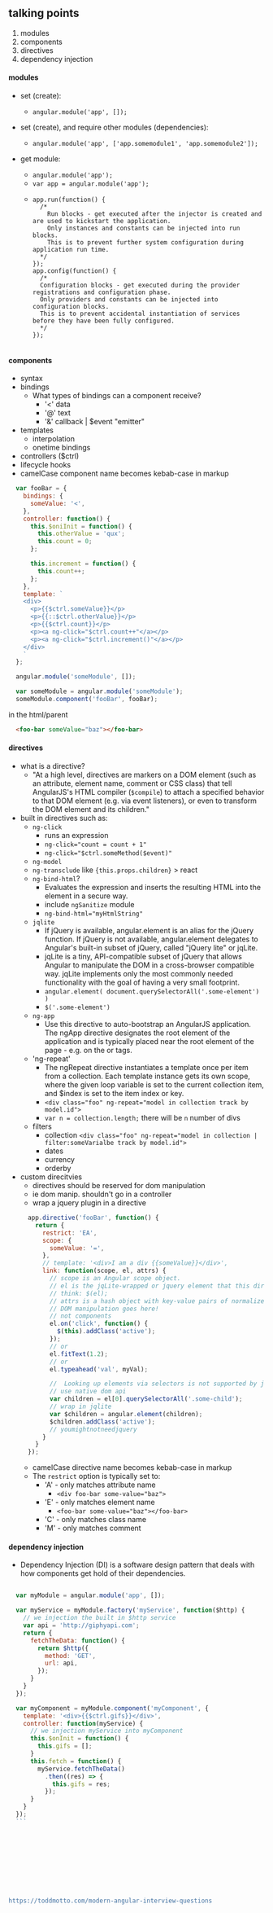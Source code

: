## talking points
  1. modules
  2. components
  3. directives
  4. dependency injection

#### modules
  * set (create):

    + `angular.module('app', []);`

  * set (create), and require other modules (dependencies):

    + `angular.module('app', ['app.somemodule1', 'app.somemodule2']);`

  * get module:

    + `angular.module('app');`
    + `var app = angular.module('app');`
    + ```
      app.run(function() {
        /*
          Run blocks - get executed after the injector is created and are used to kickstart the application.
          Only instances and constants can be injected into run blocks.
          This is to prevent further system configuration during application run time.
        */
      });
      app.config(function() {
        /*
        Configuration blocks - get executed during the provider registrations and configuration phase.
        Only providers and constants can be injected into configuration blocks.
        This is to prevent accidental instantiation of services before they have been fully configured.
        */
      });
    ```

#### components
  * syntax
  * bindings
    * What types of bindings can a component receive?
      + '<' data
      + '@' text
      + '&' callback | $event "emitter"
  * templates
    + interpolation
    + onetime bindings
  * controllers ($ctrl)
  * lifecycle hooks
  * camelCase component name becomes kebab-case in markup

  ```javascript
    var fooBar = {
      bindings: {
        someValue: '<',
      },
      controller: function() {
        this.$oniInit = function() {
          this.otherValue = 'qux';
          this.count = 0;
        };

        this.increment = function() {
          this.count++;
        };
      },
      template: `
      <div>
        <p>{{$ctrl.someValue}}</p>
        <p>{{::$ctrl.otherValue}}</p>
        <p>{{$ctrl.count}}</p>
        <p><a ng-click="$ctrl.count++"</a></p>
        <p><a ng-click="$ctrl.increment()"</a></p>
      </div>
      `
    };

    angular.module('someModule', []);

    var someModule = angular.module('someModule');
    someModule.component('fooBar', fooBar);
  ```
  in the html/parent
  ```html
    <foo-bar someValue="baz"></foo-bar>
  ```

#### directives
  * what is a directive?
    * "At a high level, directives are markers on a DOM element (such as an attribute, element name, comment or CSS class) that tell AngularJS's HTML compiler (`$compile`) to attach a specified behavior to that DOM element (e.g. via event listeners), or even to transform the DOM element and its children."
  * built in directives such as:
    + `ng-click`
      + runs an expression
      + `ng-click="count = count + 1"`
      + `ng-click="$ctrl.someMethod($event)"`
    + `ng-model`
    + `ng-transclude`
      like `{this.props.children}` > react
    + `ng-bind-html`?
      + Evaluates the expression and inserts the resulting HTML into the element in a secure way.
      + include `ngSanitize` module
      + `ng-bind-html="myHtmlString"`
    + `jqlite`
      + If jQuery is available, angular.element is an alias for the jQuery function. If jQuery is not available, angular.element delegates to Angular's built-in subset of jQuery, called "jQuery lite" or jqLite.
      + jqLite is a tiny, API-compatible subset of jQuery that allows Angular to manipulate the DOM in a cross-browser compatible way. jqLite implements only the most commonly needed functionality with the goal of having a very small footprint.
      + `angular.element( document.querySelectorAll('.some-element') )`
      + `$('.some-element')`
    + `ng-app`
        + Use this directive to auto-bootstrap an AngularJS application. The ngApp directive designates the root element of the application and is typically placed near the root element of the page - e.g. on the <body> or <html> tags.
    + 'ng-repeat'
      + The ngRepeat directive instantiates a template once per item from a collection. Each template instance gets its own scope, where the given loop variable is set to the current collection item, and $index is set to the item index or key.
      + `<div class="foo" ng-repeat="model in collection track by model.id">`
      + `var n = collection.length;` there will be `n` number of divs
    + filters
      + collection `<div class="foo" ng-repeat="model in collection | filter:someVarialbe track by model.id">`
      + dates
      + currency
      + orderby
  * custom direcitvies
    + directives should be reserved for dom manipulation
    + ie dom manip. shouldn't go in a controller
    + wrap a jquery plugin in a directive
    ```javascript
      app.directive('fooBar', function() {
        return {
          restrict: 'EA',
          scope: {
            someValue: '=',
          },
          // template: '<div>I am a div {{someValue}}</div>',
          link: function(scope, el, attrs) {
            // scope is an Angular scope object.
            // el is the jqLite-wrapped or jquery element that this directive matches.
            // think: $(el);
            // attrs is a hash object with key-value pairs of normalized attribute names and their corresponding attribute values.
            // DOM manipulation goes here!
            // not components
            el.on('click', function() {
              $(this).addClass('active');
            });
            // or
            el.fitText(1.2);
            // or
            el.typeahead('val', myVal);

            //  Looking up elements via selectors is not supported by jqLite!
            // use native dom api
            var children = el[0].querySelectorAll('.some-child');
            // wrap in jqlite
            var $children = angular.element(children);
            $children.addClass('active');
            // youmightnotneedjquery
          }
        }
      });
    ```
    * camelCase directive name becomes kebab-case in markup
    * The `restrict` option is typically set to:
      + 'A' - only matches attribute name
        + `<div foo-bar some-value="baz">`
      + 'E' - only matches element name
        + `<foo-bar some-value="baz"></foo-bar>`
      + 'C' - only matches class name
      + 'M' - only matches comment




#### dependency injection
  * Dependency Injection (DI) is a software design pattern that deals with how components get hold of their dependencies.

  ```javascript

    var myModule = angular.module('app', []);

    var myService = myModule.factory('myService', function($http) {
      // we injection the built in $http service
      var api = 'http://giphyapi.com';
      return {
        fetchTheData: function() {
          return $http({
            method: 'GET',
            url: api,
          });
        }
      }
    });

    var myComponent = myModule.component('myComponent', {
      template: '<div>{{$ctrl.gifs}}</div>',
      controller: function(myService) {
        // we injection myService into myComponent
        this.$onInit = function() {
          this.gifs = [];
        }
        this.fetch = function() {
          myService.fetchTheData()
            .then((res) => {
              this.gifs = res;
            });
        }
      }
    });
    ```










https://toddmotto.com/modern-angular-interview-questions
